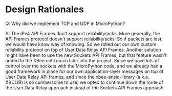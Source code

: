 # Design Rationales

Q: Why did we implement TCP and UDP in MicroPython?

A: The IPv4 API Frames don't support reliability/acks. More generally, the API Frames protocol
   doesn't support reliability/acks. So if packets are lost, we would have know way of knowing.
   So we rolled out our own custom reliability protocol on top of User Data Relay API Frames.
   Another solution might have been to use the new Sockets API Frames, but that feature wasn't added
   to the XBee until much later into the project. Since we have lots of control over the sockets with
   the MicroPython code, and we already had a good framework in place for our own application-layer
   messages on top of User Data Relay API frames, and since the xbee-ansic-library (a.k.a. XBCLIB)
   is so cumbersome to use, we opted to continue down the route of the User Data Relay approach
   instead of the Sockets API Frames approach.
